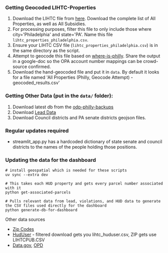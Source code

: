 
### Getting Geocoded LIHTC-Properties

1. Download the LIHTC file from [here](https://nhpd.preservationdatabase.org/Data). Download the complete list of All Properties, as well as All Subsidies.
2. For processing purposes, filter this file to only include those where city='Philadelphia' and state='PA'. Name this file `lihtc_properties_philadelphia.csv`.
3. Ensure your LIHTC CSV file (`lihtc_properties_philadelphia.csv`) is in the same directory as the script.
4. Attempt to geocode this file based on [where-is-philly](https://github.com/ssuffian/who-is-where-philly). Share the output in a google-doc so the OPA account number mappings can be crowd-source confirmed.
5. Download the hand-geocoded file and put it in `data`. By default it looks for a file named 'All Properties (Philly, Geocode Attempt) - geocoded_results.csv'

### Getting Other Data (put in the `data/` folder):

1. Download latest db from the [odp-philly-backups](https://github.com/whoownsphilly/odp-data-backup/releases)
2. Download [Lead Data](https://opendataphilly.org/datasets/lead-paint-certs/)
3. Download Council districts and PA senate districts geojson files. 

### Regular updates required
- streamlit_app.py has a hardcoded dictionary of state senate and council districts to the names of the people holding those positions.

### Updating the data for the dashboard
```
# install geospatial which is needed for these scripts
uv sync --extra dev

# This takes each HUD property and gets every parcel number associated with it
python get-associated-parcels

# Pulls relevant data from lead, violations, and HUD data to generate the CSV files used directly for the dashboard
python generate-db-for-dashboard
```

Other data sources
- [Zip Codes](https://opendataphilly.org/datasets/zip-codes/)
- [HudUser](https://www.huduser.gov/lihtc/) - filtered download gets you lihtc_huduser.csv, ZIP gets use LIHTCPUB.CSV
- [Data.gov](https://catalog.data.gov/dataset/low-income-housing-tax-credit-lihtc-properties), [OPD](https://hudgis-hud.opendata.arcgis.com/datasets/810ccb34dd464ec4ad4697d35fff21a5_11/about)
